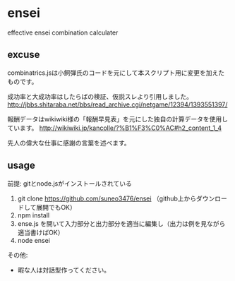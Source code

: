 # ensei
effective ensei combination calculater

## excuse

combinatrics.jsは小飼弾氏のコードを元にして本スクリプト用に変更を加えたものです。

成功率と大成功率はしたらばの検証、仮説スレより引用しました。
http://jbbs.shitaraba.net/bbs/read_archive.cgi/netgame/12394/1393551397/

報酬データはwikiwiki様の「報酬早見表」を元にした独自の計算データを使用しています。
http://wikiwiki.jp/kancolle/?%B1%F3%C0%AC#h2_content_1_4

先人の偉大な仕事に感謝の言葉を述べます。

## usage

前提: gitとnode.jsがインストールされている

1. git clone https://github.com/suneo3476/ensei （github上からダウンロードして展開でもOK）
2. npm install
3. ense.js を開いて入力部分と出力部分を適当に編集し（出力は例を見ながら適当書けばOK）
4. node ensei

その他:
- 暇な人は対話型作ってください。

